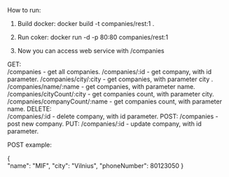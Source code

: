 How to run:

1. Build docker: 
    docker build -t companies/rest:1 .

2. Run coker:
    docker run -d -p 80:80 companies/rest:1
    
3. Now you can access web service with /companies
    
GET:    
    /companies                      -   get all companies.
    /companies/:id                  -   get company, with id parameter.
    /companies/city/:city           -   get companies, with parameter city .
    /companies/name/:name           -   get companies, with parameter name.
    /companies/cityCount/:city      -   get companies count, with parameter city.
    /companies/companyCount/:name   -   get companies count, with parameter name.
DELETE:    
    /companies/:id                  -   delete company, with id parameter.
POST:
    /companies                      -   post new company.
PUT:
    /companies/:id                  -   update company, with id parameter.
    


POST example:

{	
    "name": "MIF",
    "city": "Vilnius",
    "phoneNumber": 80123050
}
